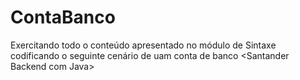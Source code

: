 # ContaBanco
Exercitando todo o conteúdo apresentado no módulo de Sintaxe codificando o seguinte cenário de uam conta de banco &lt;Santander Backend com Java>
